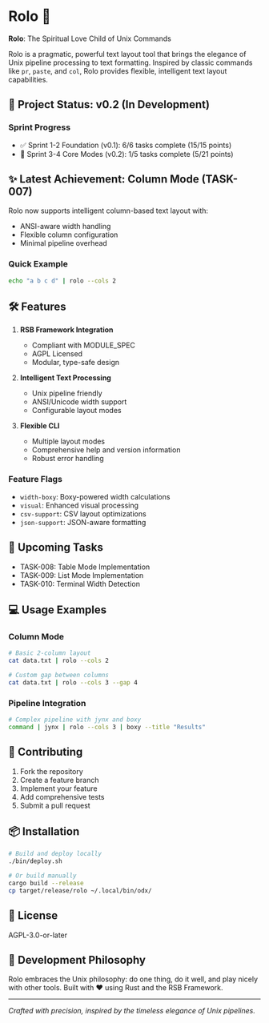 # Rolo 🧩

**Rolo**: The Spiritual Love Child of Unix Commands

Rolo is a pragmatic, powerful text layout tool that brings the elegance of Unix pipeline processing to text formatting. Inspired by classic commands like `pr`, `paste`, and `col`, Rolo provides flexible, intelligent text layout capabilities.

## 🚀 Project Status: v0.2 (In Development)

### Sprint Progress
- ✅ Sprint 1-2 Foundation (v0.1): 6/6 tasks complete (15/15 points)
- 🔨 Sprint 3-4 Core Modes (v0.2): 1/5 tasks complete (5/21 points)

## ✨ Latest Achievement: Column Mode (TASK-007)

Rolo now supports intelligent column-based text layout with:
- ANSI-aware width handling
- Flexible column configuration
- Minimal pipeline overhead

### Quick Example
```bash
echo "a b c d" | rolo --cols 2
```

## 🛠 Features

1. **RSB Framework Integration**
   - Compliant with MODULE_SPEC
   - AGPL Licensed
   - Modular, type-safe design

2. **Intelligent Text Processing**
   - Unix pipeline friendly
   - ANSI/Unicode width support
   - Configurable layout modes

3. **Flexible CLI**
   - Multiple layout modes
   - Comprehensive help and version information
   - Robust error handling

### Feature Flags
- `width-boxy`: Boxy-powered width calculations
- `visual`: Enhanced visual processing
- `csv-support`: CSV layout optimizations
- `json-support`: JSON-aware formatting

## 🔧 Upcoming Tasks

- TASK-008: Table Mode Implementation
- TASK-009: List Mode Implementation
- TASK-010: Terminal Width Detection

## 💻 Usage Examples

### Column Mode
```bash
# Basic 2-column layout
cat data.txt | rolo --cols 2

# Custom gap between columns
cat data.txt | rolo --cols 3 --gap 4
```

### Pipeline Integration
```bash
# Complex pipeline with jynx and boxy
command | jynx | rolo --cols 3 | boxy --title "Results"
```

## 🤝 Contributing

1. Fork the repository
2. Create a feature branch
3. Implement your feature
4. Add comprehensive tests
5. Submit a pull request

## 📦 Installation

```bash
# Build and deploy locally
./bin/deploy.sh

# Or build manually
cargo build --release
cp target/release/rolo ~/.local/bin/odx/
```

## 📄 License

AGPL-3.0-or-later

## 🔬 Development Philosophy

Rolo embraces the Unix philosophy: do one thing, do it well, and play nicely with other tools. Built with ❤️ using Rust and the RSB Framework.

---

*Crafted with precision, inspired by the timeless elegance of Unix pipelines.*